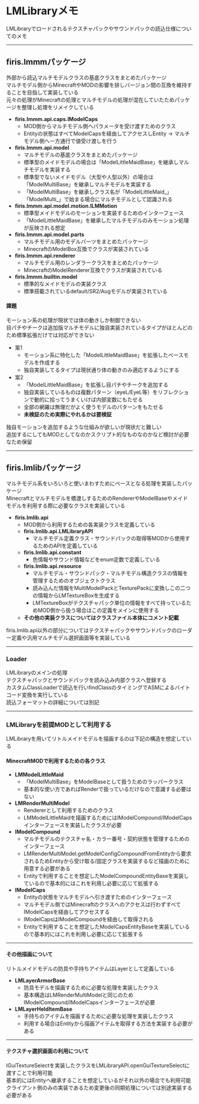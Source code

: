 LMLibraryメモ
===

LMLibraryでロードされるテクスチャパックやサウンドパックの読込仕様についてのメモ    

---

## firis.lmmmパッケージ
外部から読込マルチモデルクラスの基底クラスをまとめたパッケージ  
マルチモデル側からMinecraftやMODの影響を排しバージョン間の互換を維持することを目指して実装している  
元々の処理がMinecraftの処理とマルチモデルの処理が混在していたためパッケージを整理し処理をリメイクしている  
 - **firis.lmmm.api.caps.IModelCaps**
   - MOD側からマルチモデル側へパラメータを受け渡すためのクラス
   - Entityの状態はすべてModelCapsを経由してアクセスしEntity -> マルチモデル側へ一方通行で値受け渡しを行う
 - **firis.lmmm.api.model**
   - マルチモデルの基底クラスをまとめたパッケージ
   - 標準型のメイドモデルの場合は「ModelLittleMaidBase」を継承しマルチモデルを実装する
   - 標準型でないメイドモデル（大型や人型以外）の場合は「ModelMultiBase」を継承しマルチモデルを実装する
   - 「ModelMultiBase」を継承しクラス名が「ModelLittleMaid_」「ModelMulti_」で始まる場合にマルチモデルとして認識される
 - **firis.lmmm.api.model.motion.ILMMotion**
   - 標準型メイドモデルのモーションを実装するためのインターフェース
   - 「ModelLittleMaidBase」を継承したマルチモデルのみモーション処理が反映される想定
 - **firis.lmmm.api.model.parts**
   - マルチモデル用のモデルパーツをまとめたパッケージ
   - MinecraftのModelBox互換でクラスが実装されている
 - **firis.lmmm.api.renderer**
   - マルチモデル用のレンダラークラスをまとめたパッケージ
   - MinecraftのModelRenderer互換でクラスが実装されている
 - **firis.lmmm.builtin.model**
   - 標準的なメイドモデルの実装クラス
   - 標準搭載されているdefault/SR2/Augモデルが実装されている
   
#### 課題
モーション系の処理が現状では体の動きしか制御できない  
目パチやチークは追加版マルチモデルに独自実装されているタイプがほとんどのため標準拡張だけでは対応ができない
  - 案1
    - モーション系に特化した「ModelLittleMaidBase」を拡張したベースモデルを作成する
    - 独自実装してるタイプは現状通り体の動きのみ適応するようにする
  - 案2
    - 「ModelLittleMaidBase」を拡張し目パチやチークを追加する
    - 独自実装しているものは複数パターン（eyeL/EyeL等）をリフレクションで動的に拾ってうまくいけば内部変数にもたせる
    - 全部の網羅は無理だがよく使うモデルのパターンをもたせる
    - **未検証のため実際にやれるかは要検証**

独自モーションを追加するような仕組みが欲しいが現状だと難しい  
追加するにしてもMODとしてなのかスクリプト的なものなのかなど検討が必要なため保留  

---



## firis.lmlibパッケージ
マルチモデル系をいろいろと使いまわすためにベースとなる処理を実装したパッケージ  
Minecraftとマルチモデルを橋渡しするためのRendererやModelBaseやメイドモデルを利用する際に必要なクラスを実装している  
 - **firis.lmlib.api**
   - MOD側から利用するための各実装クラスを定義している
   - **firis.lmlib.api.LMLibraryAPI**
     - マルチモデル定義クラス・サウンドパックの取得等MODから使用するためのAPIを定義している
   - **firis.lmlib.api.constant**
     - 色情報やサウンド情報などをenum定数で定義している
   - **firis.lmlib.api.resource**
     - マルチモデル・サウンドパック・マルチモデル構造クラスの情報を管理するためのオブジェクトクラス
     - 読み込んだ情報をMultiModelPackとTexturePackに変換しこの二つの情報からLMTextureBoxを生成する
     - LMTextureBoxがテクスチャパック単位の情報をすべて持っているためMOD側から扱う場合はこの定義をメインに使用する   
   - **その他の実装クラスについてはクラスファイル本体にコメント記載**
  
firis.lmlib.api以外の部分についてはテクスチャパックやサウンドパックのローダー定義や汎用マルチモデル選択画面等を実装している  
   
---
  
### Loader
LMLibraryのメインの処理  
テクスチャパックとサウンドパックを読み込み内部クラスへ登録する  
カスタムClassLoaderで読込を行いfindClassのタイミングでASMによるバイトコード変換を実行している  
読込フォーマットの詳細については別記  
   
---
  
### LMLibraryを前提MODとして利用する
LMLibraryを用いてリトルメイドモデルを描画するのは下記の構造を想定している
#### MinecraftMODで利用するための各クラス
  - **LMModelLittleMaid**
    - 「ModelMultiBase」をModelBaseとして扱うためのラッパークラス
    - 基本的な使い方であればRenderで扱っているだけなので意識する必要はない
  - **LMRenderMultiModel**
    - Rendererとして利用するためのクラス
    - LMModelLittleMaidを描画するためにはIModelCompound/IModelCapsインターフェースを実装したクラスが必要
  - **IModelCompound**
    - マルチモデルのテクスチャ名・カラー番号・契約状態を管理するためのインターフェース
    - LMRenderMultiModel.getModelConfigCompoundFromEntityから要求されるためEntityから受け取る/固定クラスを実装するなど描画のために用意する必要がある
    - Entityで利用することを想定したModelCompoundEntityBaseを実装しているので基本的にはこれを利用し必要に応じて拡張する
  - **IModelCaps**
    - Entityの状態をマルチモデルへ引き渡すためのインターフェース
    - マルチモデル側ではMinecraftのクラスへのアクセスは行わずすべてIModelCapsを経由してアクセスする
    - IModelCapsはIModelCompoundを経由して取得される
    - Entityで利用することを想定したModelCapsEntityBaseを実装しているので基本的にはこれを利用し必要に応じて拡張する

---

#### その他描画について
リトルメイドモデルの防具や手持ちアイテムはLayerとして定義している
  - **LMLayerArmorBase**
    - 防具モデルを描画するために必要な処理を実装したクラス
    - 基本構造はLMRenderMultiModelと同じのためIModelCompound/IModelCapsインターフェースが必要
  - **LMLayerHeldItemBase**
    - 手持ちのアイテムを描画するために必要な処理を実装したクラス
    - 利用する場合はEntityから描画アイテムを取得する方法を実装する必要がある
   
---
  
#### テクスチャ選択画面の利用について
IGuiTextureSelectを実装したクラスをLMLibraryAPI.openGuiTextureSelectに渡すことで利用可能  
基本的にはEntityへ継承することを想定しているがそれ以外の場合でも利用可能  
クライアント側のみの実装であるため変更後の同期処理については別途実装する必要がある  


